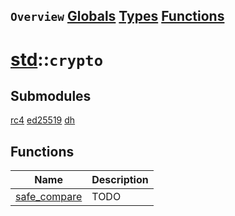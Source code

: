 ## `Overview` [Globals](./globals.md) [Types](./types.md) [Functions](./functions.md)
# [std](./../std.md)::`crypto`
## Submodules
[rc4](./crypto/rc4.md)
[ed25519](./crypto/ed25519.md)
[dh](./crypto/dh.md)
## Functions
|Name|Description|
|----|-----------|
|[safe_compare](#todo)|TODO|
